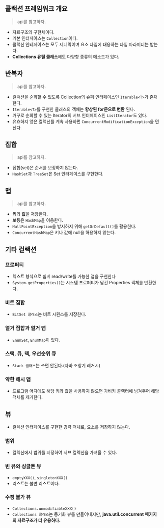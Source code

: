 ## 콜랙션 프레임워크 개요

> api를 참고하자.

- 자료구조의 구현체이다.
- 기본 인터페이스는 `Collection`이다.
- 콜랙션 인테페이스는 모두 제네릭이며 요소 타입에 대응하는 타입 파라미터는 받는다.
- **Collections 유틸 클래스**에도 다양항 종류의 메소드가 있다.

## 반복자

> api를 참고하자.

- 컬랙션을 순회할 수 있도록 Collection의 슈퍼 인터페이스인 `Iterable<T>`가 존재한다.
- `Iterable<T>`를 구현한 클래스의 객체는 **향상된 for문으로 변환** 된다.
- 거꾸로 순회할 수 있는 Iterator의 서브 인터페이스인 `ListIterator`도 있다.
- 유효하지 않은 컬랙션를 계속 사용하면 `ConcurrentModificationException`을 던진다.


## 집합

> api를 참고하자.

- 집합(set)은 순서를 보장하지 않는다.
- `HashSet`과 `TreeSet`은 Set 인터페이스를 구현한다.


## 맵

> api를 참고하자.

- **키**와 **값**을 저장한다.
- 보통은 `HashMap`을 이용한다.
- `NullPointException`을 방지하지 위해 `getOrDefault()`를 활용한다.
- `ConcurrentHashMap`은 키나 값에 null을 허용하지 않는다.


## 기타 컬랙션

### 프로퍼티

- 텍스트 형식으로 쉽게 read/write를 가능한 맵을 구현한다
- `System.getProperties()`는 시스템 프로퍼티가 담긴 Properties 객체를 반환한다.

### 비트 집합

- `BitSet 클래스`는 비트 시퀀스를 저장한다.

### 열거 집합과 열거 맵

- `EnumSet`, `EnumMap`이 있다.

### 스택, 큐, 덱, 우선순위 큐

- `Stack 클래스`는 쓰면 안된다.(자바 초창기 레거시)

### 약한 해시 맵

- 프로그램 어디에도 해당 키와 값을 사용하지 않으면 가비키 콜렉터에 넘겨주어 해당 객체를 제거한다.


## 뷰

- 컬렉션 인터페이스를 구현한 경략 객체로, 요소를 저장하지 않는다.

### 범위

- 컬렉션에서 범위를 지정하여 서브 컬렉션을 가져올 수 있다.

### 빈 뷰와 싱글톤 뷰

- `emptyXXX()`, `singletonXXX()`
- 리스트는 불변 리스트이다.

### 수정 불가 뷰

- `Collections.unmodifiableXXX()`
- `Collections 클래스`는 동기화 뷰를 만들어내지만, **java.util.concurrent 패키지의 자료구조가 더 유용하다.**